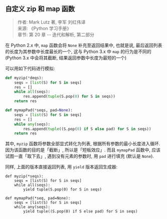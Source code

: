 ## 自定义 zip 和 map 函数

> 作者: Mark Lutz 著, 李军 刘红伟译    
> 来源: 《Python 学习手册》  
> 章节: 第 20 章 -- 迭代和解析, 第二部分

在 Python 2.x 中, `map` 函数会将 `None` 补充至返回结果中,
也就是说, 最后返回列表的长度为其参数中长度最长的一个,
这与 Python 3.x 中 `map` 的行为是不同的 (Python 3.x 中会将其截断,
结果返回参数中长度为最短的一个)

可以用如下代码进行模拟:

```python
def myzip(*deqs):
    seqs = [list(S) for S in seqs]
    res = []
    while all(seqs):
        res.append(tuple(S.pop(0) for S in seqs))
    return res

def mymapPad(*seqs, pad=None):
    seqs = [list(S) for S in seqs]
    res = []
    while any(seqs):
        res.append(tuple((S.pop(0) if S else pad) for S in seqs))
    return res
```

其中, `myzip` 函数将参数全部显式转化为列表, 根据所有参数的最小长度进入循环.
因为该函数的目的是「截断」, 所以是「短板效应」.
而且 `mymapPad` 函数中, 应该试图一直「取下去」, 遇到没有元素的参数时,
用 `pad` 进行填充 (默认是 `None`).

同样, 上面的版本直接返回列表, 用 `yield` 版本返回生成器:

```
def myzip(*seqs):
    seqs = [list(S) for S in seqs]
    while all(seqs):
        yield tuple(S.pop(0) for S in seqs)

def mymapPad(*seq, pad=None):
    seqs = [list(S) for S in seqs]
    while any(seqs):
        yield tuple((S.pop(0) if S else pad) for S in seqs)
```
